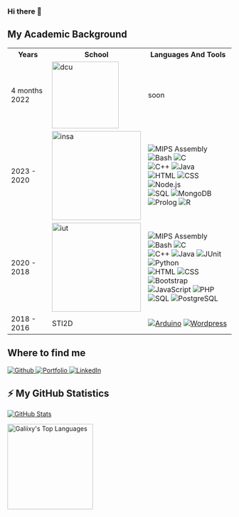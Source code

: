 ### Hi there 👋
  
  <h2>My Academic Background</h2>
  
  <table align="center">
    <tr>
      <th>Years</th>
      <th>School</th>
      <th>Languages And Tools</th>
    </tr>
    <tr>
     <td> 4 months 2022</td>
      <td>
        <img width='150px' alt="dcu" src="https://www.dcu.ie/sites/default/files/marketing/images/dcu_logo_stacked_black-01.png" />
      </td>
      <td>
        soon
      </td>
    </tr>
    <tr>
      <td>2023 - 2020</td>
      <td>
        <img width='200px' alt="insa" src="https://www.insa-lyon.fr/sites/www.insa-lyon.fr/files/logo-blanc.png" />
      </td>
      <td>
        <img alt="MIPS Assembly" src="https://custom-icon-badges.herokuapp.com/badge/Assembly-525252.svg?logo=asm-hex&logoColor=white">
        <img alt="Bash" src="https://img.shields.io/badge/Bash-121011.svg?logo=gnu-bash&logoColor=white">
        <img alt="C" src="https://custom-icon-badges.herokuapp.com/badge/C-03599C.svg?logo=c-in-hexagon&logoColor=white">
        </br>
        <img alt="C++" src="https://custom-icon-badges.herokuapp.com/badge/C++-9C033A.svg?logo=cpp2&logoColor=white">
        <img alt="Java" src="https://custom-icon-badges.herokuapp.com/badge/Java-007396.svg?logo=java&logoColor=white">
        </br>
        <img alt="HTML" src="https://img.shields.io/badge/HTML-E34F26.svg?logo=html5&logoColor=white">
        <img alt="CSS" src="https://img.shields.io/badge/CSS-1572B6.svg?logo=css3&logoColor=white">
        <img alt="Node.js" src="https://img.shields.io/badge/Node.js-43853D.svg?logo=node.js&logoColor=white">
         </br>
        <img alt="SQL" src="https://custom-icon-badges.herokuapp.com/badge/SQL-025E8C.svg?logo=database&logoColor=white">
        <img alt="MongoDB" src ="https://img.shields.io/badge/MongoDB-4ea94b.svg?logo=mongodb&logoColor=white">
        </br>
        <img alt="Prolog" src="https://custom-icon-badges.herokuapp.com/badge/Prolog-E61B23.svg?logo=swi-prolog&logoColor=white">
        <img alt="R" src="https://img.shields.io/badge/R-276DC3.svg?logo=r&logoColor=white">
      </td>
    </tr>
    <tr>
      <td>2020 - 2018</td>
      <td>
        <img  width='200px' alt="iut" src="https://upload.wikimedia.org/wikipedia/fr/d/de/Logo_Paris_Descartes.png" />
      </td>
      <td>
        <img alt="MIPS Assembly" src="https://custom-icon-badges.herokuapp.com/badge/Assembly-525252.svg?logo=asm-hex&logoColor=white">
        <img alt="Bash" src="https://img.shields.io/badge/Bash-121011.svg?logo=gnu-bash&logoColor=white">
        <img alt="C" src="https://custom-icon-badges.herokuapp.com/badge/C-03599C.svg?logo=c-in-hexagon&logoColor=white">
        </br>
        <img alt="C++" src="https://custom-icon-badges.herokuapp.com/badge/C++-9C033A.svg?logo=cpp2&logoColor=white">
        <img alt="Java" src="https://custom-icon-badges.herokuapp.com/badge/Java-007396.svg?logo=java&logoColor=white">
        <img alt="JUnit" src="https://custom-icon-badges.herokuapp.com/badge/JUnit-25A162.svg?logo=check-circle&logoColor=white">
        <img alt="Python" src="https://img.shields.io/badge/Python-14354C.svg?logo=python&logoColor=white">
        </br>
        <img alt="HTML" src="https://img.shields.io/badge/HTML-E34F26.svg?logo=html5&logoColor=white">
        <img alt="CSS" src="https://img.shields.io/badge/CSS-1572B6.svg?logo=css3&logoColor=white">
        <img alt="Bootstrap" src="https://img.shields.io/badge/Bootstrap-7952B3.svg?logo=bootstrap&logoColor=white">
        <img alt="JavaScript" src="https://img.shields.io/badge/JavaScript-F7DF1E.svg?logo=javascript&logoColor=black">
        <img alt="PHP" src="https://img.shields.io/badge/PHP-777BB4.svg?logo=php&logoColor=white">
        </br>
        <img alt="SQL" src="https://custom-icon-badges.herokuapp.com/badge/SQL-025E8C.svg?logo=database&logoColor=white">
        <img alt="PostgreSQL" src ="https://img.shields.io/badge/PostgreSQL-316192.svg?logo=postgresql&logoColor=white">
      </td>
    </tr>
    <tr>
     <td>2018 - 2016</td>
      <td>
        STI2D
      </td>
      <td>
        <a href="#"><img alt="Arduino" src="https://img.shields.io/badge/-Arduino-00979D?logo=Arduino&logoColor=white"></a>
        <a href="#"><img alt="Wordpress" src="https://img.shields.io/badge/Wordpress-21759B?logo=wordpress&logoColor=white"></a>
      </td>
    </tr>
  </table>

<h2>Where to find me</h2>
<p>
  <a href="https://github.com/Galiixy/Galiixy" target="_blank">
    <img alt="Github" src="https://img.shields.io/badge/GitHub-%2312100E.svg?&style=for-the-badge&logo=Github&logoColor=white" />
  </a> 
  <a href="https://github.com/Galiixy/Galiixy" target="_blank">
    <img alt="Portfolio" src="https://img.shields.io/badge/Portfolio-ff9933?&style=for-the-badge&logo=Google-chrome&logoColor=white" />
  </a>
  <a href="https://www.linkedin.com/in/ga%C3%ABlle-ferreira-63656a12a/" target="_blank">
    <img alt="LinkedIn" src="https://img.shields.io/badge/linkedin-0077B5?&style=for-the-badge&logo=linkedin&logoColor=white" />
  </a>
</p>

<h2>⚡ My GitHub Statistics </h2>

[![GitHub Stats](https://github-readme-stats.vercel.app/api?username=Galiixy&layout=compact&theme=dracula&hide=stars)](https://github.com/anuraghazra/github-readme-stats)


<a href="https://github.com/anuraghazra/github-readme-stats"><img alt="Galiixy's Top Languages" src="https://github-readme-stats.vercel.app/api/top-langs/?username=Galiixy&langs_count=9&layout=compact&theme=react&hide_border=true&bg_color=1F222E&title_color=F85D7F&icon_color=F8D866" height="192px"/></a>
